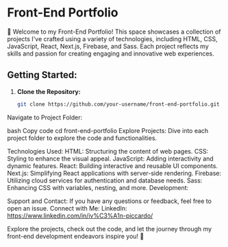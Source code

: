# Front-End Portfolio

🚀 Welcome to my Front-End Portfolio! This space showcases a collection of projects I've crafted using a variety of technologies, including HTML, CSS, JavaScript, React, Next.js, Firebase, and Sass. Each project reflects my skills and passion for creating engaging and innovative web experiences.

## Getting Started:

1. **Clone the Repository:**
   ```bash
   git clone https://github.com/your-username/front-end-portfolio.git
Navigate to Project Folder:

bash
Copy code
cd front-end-portfolio
Explore Projects:
Dive into each project folder to explore the code and functionalities.

Technologies Used:
HTML: Structuring the content of web pages.
CSS: Styling to enhance the visual appeal.
JavaScript: Adding interactivity and dynamic features.
React: Building interactive and reusable UI components.
Next.js: Simplifying React applications with server-side rendering.
Firebase: Utilizing cloud services for authentication and database needs.
Sass: Enhancing CSS with variables, nesting, and more.
Development:

Support and Contact:
If you have any questions or feedback, feel free to open an issue.
Connect with Me:
LinkedIn: https://www.linkedin.com/in/iv%C3%A1n-piccardo/

Explore the projects, check out the code, and let the journey through my front-end development endeavors inspire you! 🚀
